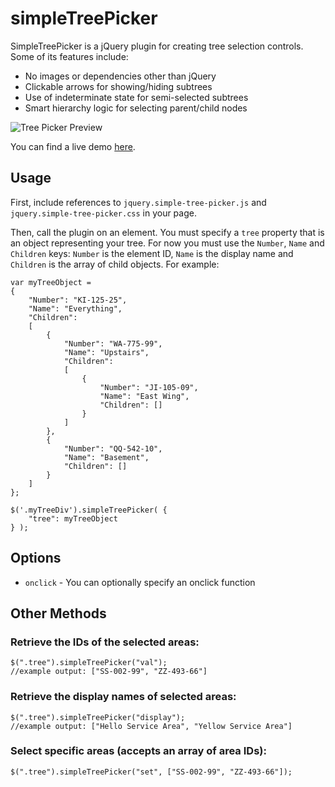 # simpleTreePicker

SimpleTreePicker is a jQuery plugin for creating tree selection controls. Some of its features include:

 * No images or dependencies other than jQuery
 * Clickable arrows for showing/hiding subtrees
 * Use of indeterminate state for semi-selected subtrees
 * Smart hierarchy logic for selecting parent/child nodes

![Tree Picker Preview](http://simpletreepicker.alexmeub.com/tree-preview.PNG)

You can find a live demo [here](http://simpletreepicker.alexmeub.com).

## Usage

First, include references to `jquery.simple-tree-picker.js` and `jquery.simple-tree-picker.css` in your page.

Then, call the plugin on an element. You must specify a `tree` property that is an object representing your tree. For now you must use the `Number`, `Name` and `Children` keys: `Number` is the element ID, `Name` is the display name and `Children` is the array of child objects. For example:

    var myTreeObject =
    {
        "Number": "KI-125-25",
        "Name": "Everything",
        "Children":
        [
            {
                "Number": "WA-775-99",
                "Name": "Upstairs",
                "Children":
                [
                    {
                        "Number": "JI-105-09",
                        "Name": "East Wing",
                        "Children": []
                    }
                ]
            },
            {
                "Number": "QQ-542-10",
                "Name": "Basement",
                "Children": []
            }
        ]
    };

    $('.myTreeDiv').simpleTreePicker( {
        "tree": myTreeObject
    } );


## Options

 * `onclick` - You can optionally specify an onclick function

## Other Methods

### Retrieve the IDs of the selected areas:

    $(".tree").simpleTreePicker("val");
    //example output: ["SS-002-99", "ZZ-493-66"]

### Retrieve the display names of selected areas:

    $(".tree").simpleTreePicker("display");
    //example output: ["Hello Service Area", "Yellow Service Area"]

### Select specific areas (accepts an array of area IDs):

    $(".tree").simpleTreePicker("set", ["SS-002-99", "ZZ-493-66"]);